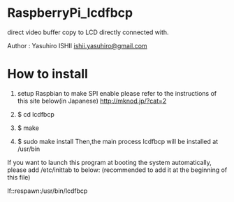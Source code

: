 RaspberryPi_lcdfbcp
===================
direct video buffer copy to LCD directly connected with.

Author : Yasuhiro ISHII ishii.yasuhiro@gmail.com

How to install
===
1. setup Raspbian to make SPI enable
  please refer to the instructions of this site below(in Japanese)
  http://mknod.jp/?cat=2

2. $ cd lcdfbcp

3. $ make

4. $ sudo make install
Then,the main process lcdfbcp will be installed at /usr/bin


If you want to launch this program at booting the system automatically,
please add /etc/inittab to below: (recommended to add it at the beginning
of this file)

lf::respawn:/usr/bin/lcdfbcp
